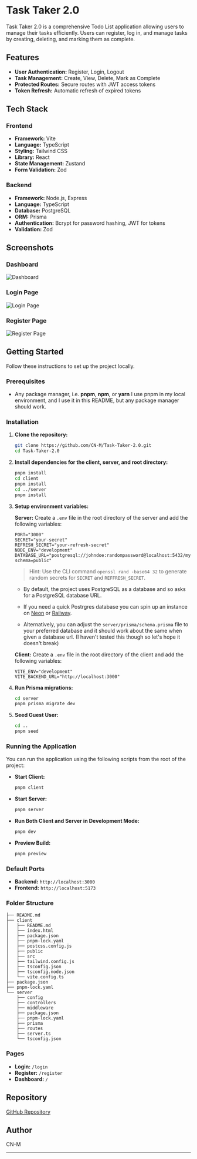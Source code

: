 # Task Taker 2.0

Task Taker 2.0 is a comprehensive Todo List application allowing users to manage their tasks efficiently. Users can register, log in, and manage tasks by creating, deleting, and marking them as complete.

## Features

- **User Authentication:** Register, Login, Logout
- **Task Management:** Create, View, Delete, Mark as Complete
- **Protected Routes:** Secure routes with JWT access tokens
- **Token Refresh:** Automatic refresh of expired tokens

## Tech Stack

### Frontend

- **Framework:** Vite
- **Language:** TypeScript
- **Styling:** Tailwind CSS
- **Library:** React
- **State Management:** Zustand
- **Form Validation:** Zod

### Backend

- **Framework:** Node.js, Express
- **Language:** TypeScript
- **Database:** PostgreSQL
- **ORM:** Prisma
- **Authentication:** Bcrypt for password hashing, JWT for tokens
- **Validation:** Zod

## Screenshots

### Dashboard
![Dashboard](https://github.com/CN-M/task-taker-2.0/blob/main/screenshots/dashboard.bmp)

### Login Page
![Login Page](https://github.com/CN-M/task-taker-2.0/blob/main/screenshots/login.bmp)

### Register Page
![Register Page](https://github.com/CN-M/task-taker-2.0/blob/main/screenshots/register.bmp)

## Getting Started

Follow these instructions to set up the project locally.

### Prerequisites

- Any package manager, i.e. **pnpm**, **npm**, or **yarn**
I use pnpm in my local environment, and I use it in this README, but any package manager should work.

### Installation

1. **Clone the repository:**
   ```bash
   git clone https://github.com/CN-M/Task-Taker-2.0.git
   cd Task-Taker-2.0
   ```

2. **Install dependencies for the client, server, and root directory:**
   ```bash
   pnpm install
   cd client
   pnpm install
   cd ../server
   pnpm install
   ```

3. **Setup environment variables:**

   **Server:**
   Create a `.env` file in the root directory of the server and add the following variables:
   ```env
   PORT="3000"
   SECRET="your-secret"
   REFRESH_SECRET="your-refresh-secret"
   NODE_ENV="development"
   DATABASE_URL="postgresql://johndoe:randompassword@localhost:5432/mydb?schema=public"
   ```
   > Hint: Use the CLI command `openssl rand -base64 32` to generate random secrets for `SECRET` and `REFFRESH_SECRET`.

   - By default, the project uses PostgreSQL as a database and so asks for a PostgreSQL database URL.
   - If you need a quick Postrgres database you can spin up an instance on [Neon](https://neon.tech) or [Railway](https://railway.app/).

   - Alternatively, you can adjust the `server/prisma/schema.prisma` file to your preferred database and it should work about the same when given a database url. (I haven't tested this though so let's hope it doesn't break)

   **Client:**
   Create a `.env` file in the root directory of the client and add the following variables:
   ```env
   VITE_ENV="development"
   VITE_BACKEND_URL="http://localhost:3000"
   ```

4. **Run Prisma migrations:**
   ```bash
   cd server
   pnpm prisma migrate dev
   ```

5. **Seed Guest User:**
   ```bash
   cd ..
   pnpm seed
   ```

### Running the Application

You can run the application using the following scripts from the root of the project:


- **Start Client:**
  ```bash
  pnpm client
  ```

- **Start Server:**
  ```bash
  pnpm server
  ```

- **Run Both Client and Server in Development Mode:**
  ```bash
  pnpm dev
  ```

- **Preview Build:**
  ```bash
  pnpm preview
  ```

### Default Ports

- **Backend:** `http://localhost:3000`
- **Frontend:** `http://localhost:5173`

### Folder Structure

```
├── README.md
├── client
│   ├── README.md
│   ├── index.html
│   ├── package.json
│   ├── pnpm-lock.yaml
│   ├── postcss.config.js
│   ├── public
│   ├── src
│   ├── tailwind.config.js
│   ├── tsconfig.json
│   ├── tsconfig.node.json
│   └── vite.config.ts
├── package.json
├── pnpm-lock.yaml
└── server
    ├── config
    ├── controllers
    ├── middleware
    ├── package.json
    ├── pnpm-lock.yaml
    ├── prisma
    ├── routes
    ├── server.ts
    └── tsconfig.json
```

### Pages

- **Login:** `/login`
- **Register:** `/register`
- **Dashboard:** `/`

## Repository

[GitHub Repository](https://github.com/CN-M/Task-Taker-2.0.git)

## Author

CN-M

---